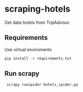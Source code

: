 # scraping-hotels
Get data hotels from TripAdvisor.

## Requirements

 Use virtual enviroments

```python
pip install -r requirements.txt
```

## Run scrapy

```python
 scrapy runspider hotels_spider.py 
```
